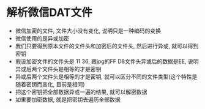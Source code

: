 # 解析微信DAT文件
- 微信加密的文件, 文件大小没有变化, 说明只是一种编码的变换
- 微信使用的是异或加密
- 我们只要得到原本文件的文件头和加密后的文件头, 然后进行异或, 就可以得到密钥
- 假设加密文件的文件头是 11 36, 跟jpg的FF D8文件头异或后的数据是EE, 说明异或后两个文件头是相等的才是密钥
- 异或后两个文件头是相等的才是密钥, 就可以区分不同的文件类型(这个特性是随着密钥而变化, 目前是相同)
- 把这个密钥把全部数据异或一遍的结果, 就可以解密数据
- 如果要加密数据, 就是把密钥去遍历全部数据

